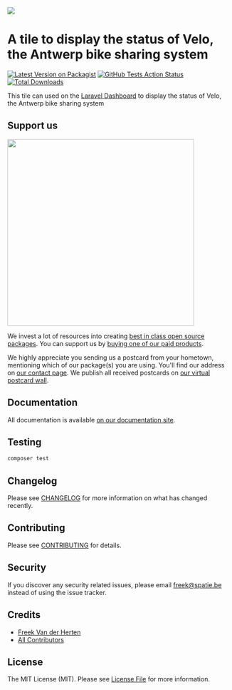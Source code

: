 
[<img src="https://github-ads.s3.eu-central-1.amazonaws.com/support-ukraine.svg?t=1" />](https://supportukrainenow.org)

# A tile to display the status of Velo, the Antwerp bike sharing system

[![Latest Version on Packagist](https://img.shields.io/packagist/v/spatie/laravel-dashboard-velo-tile.svg?style=flat-square)](https://packagist.org/packages/spatie/laravel-dashboard-velo-tile)
[![GitHub Tests Action Status](https://img.shields.io/github/workflow/status/spatie/laravel-dashboard-velo-tile/run-tests?label=tests)](https://github.com/spatie/laravel-dashboard-velo-tile/actions?query=workflow%3Arun-tests+branch%3Amaster)
[![Total Downloads](https://img.shields.io/packagist/dt/spatie/laravel-dashboard-velo-tile.svg?style=flat-square)](https://packagist.org/packages/spatie/laravel-dashboard-velo-tile)

This tile can used on the [Laravel Dashboard](https://docs.spatie.be/laravel-dashboard) to display the status of Velo, the Antwerp bike sharing system

## Support us

[<img src="https://github-ads.s3.eu-central-1.amazonaws.com/laravel-dashboard-velo-tile.jpg?t=1" width="419px" />](https://spatie.be/github-ad-click/laravel-dashboard-velo-tile)

We invest a lot of resources into creating [best in class open source packages](https://spatie.be/open-source). You can support us by [buying one of our paid products](https://spatie.be/open-source/support-us).

We highly appreciate you sending us a postcard from your hometown, mentioning which of our package(s) you are using. You'll find our address on [our contact page](https://spatie.be/about-us). We publish all received postcards on [our virtual postcard wall](https://spatie.be/open-source/postcards).

## Documentation

All documentation is available [on our documentation site](https://docs.spatie.be/laravel-dashboard).

## Testing

``` bash
composer test
```

## Changelog

Please see [CHANGELOG](CHANGELOG.md) for more information on what has changed recently.

## Contributing

Please see [CONTRIBUTING](CONTRIBUTING.md) for details.

## Security

If you discover any security related issues, please email freek@spatie.be instead of using the issue tracker.

## Credits

- [Freek Van der Herten](https://github.com/freekmurze)
- [All Contributors](../../contributors)

## License

The MIT License (MIT). Please see [License File](LICENSE.md) for more information.

